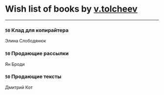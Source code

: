 # Wish list of books by [v.tolcheev](http://vk.com/id73732330)
---

### `50` Клад для копирайтера
Элина Слободянюк

### `50` Продающие рассылки
Ян Броди

### `50` Продающие тексты
Дмитрий Кот

